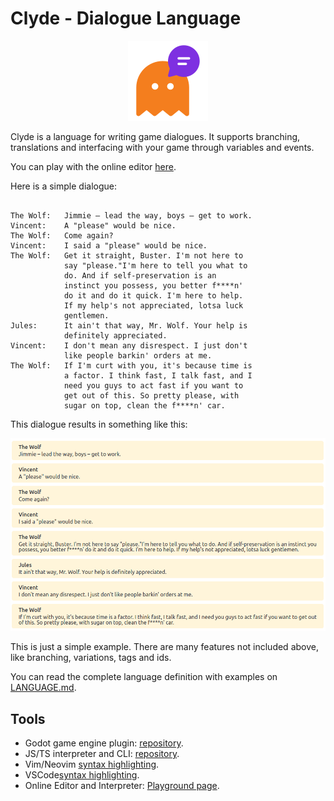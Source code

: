 # Clyde - Dialogue Language

<p align="center"><img src="icon.png" alt=/></p>

Clyde is a language for writing game dialogues. It supports branching, translations and interfacing with your game through variables and events.

You can play with the online editor [here](https://viniciusgerevini.github.io/clyde-js/).

Here is a simple dialogue:
```

The Wolf:   Jimmie – lead the way, boys – get to work.
Vincent:    A "please" would be nice.
The Wolf:   Come again?
Vincent:    I said a "please" would be nice.
The Wolf:   Get it straight, Buster. I'm not here to
            say "please."I'm here to tell you what to
            do. And if self-preservation is an
            instinct you possess, you better f****n'
            do it and do it quick. I'm here to help.
            If my help's not appreciated, lotsa luck
            gentlemen.
Jules:      It ain't that way, Mr. Wolf. Your help is
            definitely appreciated.
Vincent:    I don't mean any disrespect. I just don't
            like people barkin' orders at me.
The Wolf:   If I'm curt with you, it's because time is
            a factor. I think fast, I talk fast, and I
            need you guys to act fast if you want to
            get out of this. So pretty please, with
            sugar on top, clean the f****n' car.
```
This dialogue results in something like this:

![Clyde interpreted dialogue sample](clyde_readme_sample.png "Clyde dialogue sample")


This is just a simple example. There are many features not included above, like branching, variations, tags and ids.

You can read the complete language definition with examples on [LANGUAGE.md](./LANGUAGE.md).

## Tools

- Godot game engine plugin: [repository](https://github.com/viniciusgerevini/godot-clyde-dialogue).
- JS/TS interpreter and CLI: [repository](https://github.com/viniciusgerevini/godot-clyde-dialogue).
- Vim/Neovim [syntax highlighting](https://github.com/viniciusgerevini/clyde.vim).
- VSCode[syntax highlighting](https://github.com/viniciusgerevini/vscode-clyde).
- Online Editor and Interpreter: [Playground page](https://viniciusgerevini.github.io/clyde-js/).

